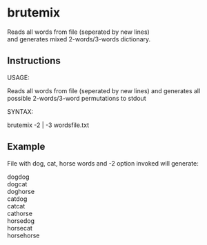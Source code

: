 # brutemix

Reads all words from file (seperated by new lines) \
and generates mixed 2-words/3-words dictionary.

## Instructions
USAGE:

  Reads all words from file (seperated by new lines)
  and generates all possible 2-words/3-word permutations to stdout

SYNTAX:

  brutemix -2 | -3 wordsfile.txt

## Example

File with dog, cat, horse words and -2 option invoked will generate:

dogdog\
dogcat\
doghorse\
catdog\
catcat\
cathorse\
horsedog\
horsecat\
horsehorse
